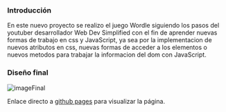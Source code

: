 ### **Introducción**

En este nuevo proyecto se realizo el juego Wordle siguiendo los pasos del youtuber desarrollador Web Dev Simplified con el fin de aprender nuevas formas de trabajo en css y JavaScript, ya sea por la implementacion de nuevos atributos en css, nuevas formas de acceder a los elementos o nuevos metodos para trabajar la informacion del dom con JavaScript.

### Diseño final

![imageFinal](https://user-images.githubusercontent.com/82593976/160299272-f97605b6-e251-4a69-a971-3f89d94a077c.png)

Enlace directo a [github pages](https://lucasdelmonte.github.io/wordle-web/) para visualizar la página.
